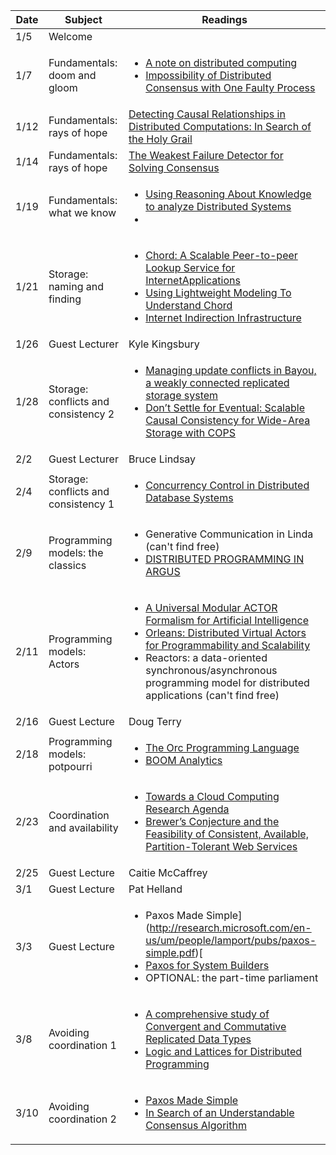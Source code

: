 | Date | Subject | Readings |
|------|-----|------|
|1/5 | Welcome | |
| 1/7 | Fundamentals: doom and gloom |<ul><li> [A note on distributed computing](http://theory.stanford.edu/people/jcm/cs358-96/spring-os.ps) </li> <li> [Impossibility of Distributed Consensus with One Faulty Process](https://groups.csail.mit.edu/tds/papers/Lynch/jacm85.pdf)</li></ul>|
|1/12 | Fundamentals: rays of hope |[Detecting Causal Relationships in Distributed Computations: In Search of the Holy Grail](https://www.vs.inf.ethz.ch/publ/papers/holygrail.pdf) |
|1/14| Fundamentals: rays of hope | [The Weakest Failure Detector for Solving Consensus](http://www.cs.utexas.edu/~lorenzo/corsi/cs380d/papers/p685-chandra.pdf)|
|1/19| Fundamentals: what we know | <ul><li>[Using Reasoning About Knowledge to analyze Distributed Systems](https://www.cs.cornell.edu/home/halpern/papers/UsingRAK.pdf)</li><li></li><ul> |
|1/21| Storage: naming and finding | <ul><li>[Chord: A Scalable Peer-to-peer Lookup Service for InternetApplications](https://pdos.csail.mit.edu/papers/chord:sigcomm01/chord_sigcomm.pdf)</li><li> [Using Lightweight Modeling To Understand Chord](http://www.research.att.com/export/sites/att_labs/techdocs/TD_100729.pdf)</li><li>[Internet Indirection Infrastructure](http://www.cs.berkeley.edu/~istoica/papers/i3-sigcomm02.pdf)</li><ul>
|1/26| Guest Lecturer | Kyle Kingsbury | 
|1/28| Storage: conflicts and consistency 2| <ul><li>[Managing update conflicts in Bayou, a weakly connected replicated storage system](http://zoo.cs.yale.edu/classes/cs422/2013/bib/terry95managing.pdf)</li><li>[Don’t Settle for Eventual: Scalable Causal Consistency for Wide-Area Storage with COPS](https://www.cs.cmu.edu/~dga/papers/cops-sosp2011.pdf)</li><ul>|
|2/2| Guest Lecturer | Bruce Lindsay |
|2/4| Storage: conflicts and consistency 1 | <ul><li>[Concurrency Control in Distributed Database Systems](https://www.cs.berkeley.edu/~brewer/cs262/concurrency-distributed-databases.pdf)</li><ul> | 
|2/9| Programming models: the classics| <ul><li>Generative Communication in Linda (can't find free)</li><li>[DISTRIBUTED PROGRAMMING IN ARGUS](https://people.csail.mit.edu/alinush/6.824-spring-2015/papers/argus88.pdf)</li></ul>|
|2/11| Programming models: Actors | <ul><li>[A Universal Modular ACTOR Formalism for Artificial Intelligence](http://worrydream.com/refs/Hewitt-ActorModel.pdf)</li><li>[Orleans: Distributed Virtual Actors for Programmability and Scalability](http://research.microsoft.com/pubs/210931/Orleans-MSR-TR-2014-41.pdf)</li><li>Reactors: a data-oriented synchronous/asynchronous programming model for distributed applications (can't find free)</li></ul>|
|2/16| Guest Lecture | Doug Terry|
|2/18| Programming models: potpourri | <ul><li>[The Orc Programming Language](http://orc.googlecode.com/svn-history/r2526/trunk/Website/papers/forte09.pdf)</li><li>[BOOM Analytics](http://db.cs.berkeley.edu/papers/eurosys10-boom.pdf)</li>|
|2/23| Coordination and availability | <ul><li>[Towards a Cloud Computing Research Agenda](https://www.cs.purdue.edu/homes/bb/cs590/handouts/Cornell.pdf)</li><li>[Brewer’s Conjecture and the Feasibility of Consistent, Available, Partition-Tolerant Web Services](https://www.comp.nus.edu.sg/~gilbert/pubs/BrewersConjecture-SigAct.pdf)</li></ul>|
|2/25| Guest Lecture | Caitie McCaffrey |
|3/1| Guest Lecture | Pat Helland|
|3/3| Guest Lecture | <ul><li>Paxos Made Simple](http://research.microsoft.com/en-us/um/people/lamport/pubs/paxos-simple.pdf)[</li><li>[Paxos for System Builders](http://www.cs.jhu.edu/~jak/docs/paxos_for_system_builders.pdf)</li><li>OPTIONAL: the part-time parliament</li></ul>|
|3/8| Avoiding coordination 1 | <ul><li>[A comprehensive study of Convergent and Commutative Replicated Data Types](http://hal.upmc.fr/inria-00555588/document)</li><li>[Logic and Lattices for Distributed Programming](http://db.cs.berkeley.edu/papers/UCB-lattice-tr.pdf)</li></ul>|
|3/10| Avoiding coordination 2 | <ul><li>[Paxos Made Simple](http://research.microsoft.com/en-us/um/people/lamport/pubs/paxos-simple.pdf)</li><li>[In Search of an Understandable Consensus Algorithm](http://web.stanford.edu/~ouster/cgi-bin/papers/raft-atc14)</li></ul>|


